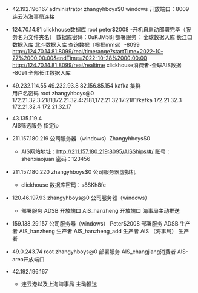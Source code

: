 - 42.192.196.167	administrator	zhangyhboys$0 windows
			开放端口：8009 连云港海事局连接
			
- 124.70.14.81 clickhouse数据库 root peter$2008   -开机自启动部署完毕（服务名为文件夹名）
			数据库密码：0uKJM5Bj
			部署服务：
				全球数据入库
				长江口数据入库
				北斗数据入库
				查询数据（根据mmsi）-8099
					http://124.70.14.81:8099/real/timerange?startTime=2022-10-27%2000:00:00&endTime=2022-10-28%2000:00:00
					http://124.70.14.81:8099/real/realtime
				clickhouse消费者-全球AIS数据  -8091
				全部长江数据入库
- 49.232.114.55    49.232.93.8   82.156.85.154    kafka 集群  
			用户名密码  root  zhangyhboys@0
			172.21.32.3:2181,172.21.32.4:2181,172.21.32.17:2181/kafka
			172.21.32.3 172.21.32.4 172.21.32.17
- 43.135.119.4  
			AIS筛选服务
				指定ip
- 211.157.180.219 公司服务器（windows）Zhangyhboys$0
	- AIS网站地址：http://211.157.180.219:8095/AISShips/#/
		账号：shenxiaojuan
		密码：123456

- 211.157.180.220 zhangyhboys$0  公司服务器虚拟机
	- clickhouse 数据库密码：s8SKh8fe

-  120.46.197.93  zhangyhboys@0  公司服务器（windows）
	- 部署服务
			ADSB  开放端口
			AIS_hanzheng  开放端口
			海事局主动推送
- 159.138.29.157 公司服务器（windows） Peter$2008
			部署服务
				ADSB 生产者
				AIS_hanzheng 生产者
				AIS_hanzheng_add 生产者
				AIS （海事局） 生产者
- 49.0.243.74 root zhangyhboys@0
			部署服务
				AIS_changjiang消费者
				AIS-area开放端口
				
- 42.192.196.167
	- 连云港以及上海海事局  主动推送